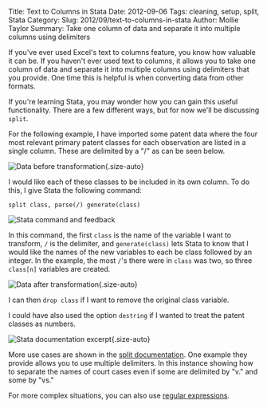 Title: Text to Columns in Stata
Date: 2012-09-06
Tags: cleaning, setup, split, Stata
Category: 
Slug: 2012/09/text-to-columns-in-stata
Author: Mollie Taylor
Summary: Take one column of data and separate it into multiple columns using delimiters

If you've ever used Excel's text to columns feature, you know how valuable it can be. If you haven't ever used text to columns, it allows you to take one column of data and separate it into multiple columns using delimiters that you provide. One time this is helpful is when converting data from other formats.

If you're learning Stata, you may wonder how you can gain this useful functionality. There are a few different ways, but for now we'll be discussing ```split```.

For the following example, I have imported some patent data where the four most relevant primary patent classes for each observation are listed in a single column. These are delimited by a "/" as can be seen below.

![Data before transformation]({filename}images/stata-before.png){.size-auto}

I would like each of these classes to be included in its own column. To do this, I give Stata the following command:

```split class, parse(/) generate(class)```

![Stata command and feedback]({filename}images/stata-command-line.png)

In this command, the first ```class``` is the name of the variable I want to transform, ```/``` is the delimiter, and ```generate(class)``` lets Stata to know that I would like the names of the new variables to each be class followed by an integer. In the example, the most ```/```'s there were in ```class``` was two, so three ```class[n]``` variables are created.

![Data after transformation]({filename}images/stata-after.png){.size-auto}

I can then ```drop class``` if I want to remove the original class variable.

I could have also used the option ```destring``` if I wanted to treat the patent classes as numbers.

![Stata documentation excerpt]({filename}images/stata-docs.png){.size-auto}

More use cases are shown in the [split documentation](http://www.stata.com/help.cgi?split). One example they provide allows you to use multiple delimiters. In this instance showing how to separate the names of court cases even if some are delimited by "v." and some by "vs."

For more complex situations, you can also use [regular expressions](http://www.ats.ucla.edu/stat/Stata/faq/regex.htm).